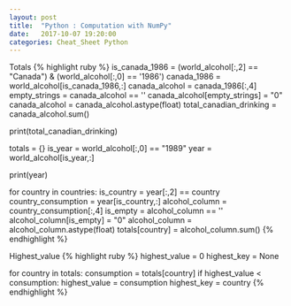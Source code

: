 ```yaml
---
layout: post
title:  "Python : Computation with NumPy"
date:   2017-10-07 19:20:00
categories: Cheat_Sheet Python
---
```


Totals
{% highlight ruby %}
is_canada_1986 = (world_alcohol[:,2] == "Canada") & (world_alcohol[:,0] == '1986')
canada_1986 = world_alcohol[is_canada_1986,:]
canada_alcohol = canada_1986[:,4]
empty_strings = canada_alcohol == ''
canada_alcohol[empty_strings] = "0"
canada_alcohol = canada_alcohol.astype(float)
total_canadian_drinking = canada_alcohol.sum()

print(total_canadian_drinking)

totals = {}
is_year = world_alcohol[:,0] == "1989"
year = world_alcohol[is_year,:]

print(year)

for country in countries:
    is_country = year[:,2] == country
    country_consumption = year[is_country,:]
    alcohol_column = country_consumption[:,4]
    is_empty = alcohol_column == ''
    alcohol_column[is_empty] = "0"
    alcohol_column = alcohol_column.astype(float)
    totals[country] = alcohol_column.sum()
{% endhighlight %}

Highest_value
{% highlight ruby %}
highest_value = 0
highest_key = None

for country in totals:
    consumption = totals[country]
    if highest_value < consumption:
        highest_value = consumption
        highest_key = country
{% endhighlight %}
